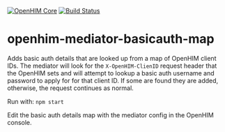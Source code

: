 [![OpenHIM Core](https://img.shields.io/badge/openhim--core-1.4%2B-brightgreen.svg)](http://openhim.readthedocs.org/en/latest/user-guide/versioning.html) [![Build Status](https://travis-ci.org/jembi/openhim-mediator-basicauth-map.svg?branch=master)](https://travis-ci.org/jembi/openhim-mediator-basicauth-map)
# openhim-mediator-basicauth-map
Adds basic auth details that are looked up from a map of OpenHIM client IDs. The mediator will look for the `X-OpenHIM-ClienID` request header that the OpenHIM sets and will attempt to lookup a basic auth username and password to apply for for that client ID. If some are found they are added, otherwise, the request continues as normal.

Run with: `npm start`

Edit the basic auth details map with the mediator config in the OpenHIM console.

